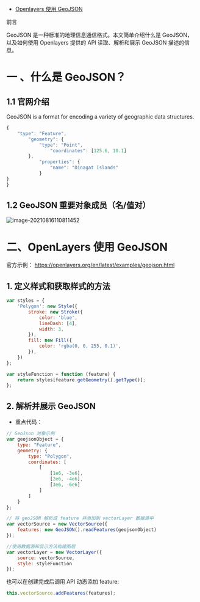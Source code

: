- [Openlayers 使用 GeoJSON](https://blog.csdn.net/weixin_39340061/article/details/108193732)



前言

GeoJSON 是一种标准的地理信息通信格式。本文简单介绍什么是 GeoJSON， 以及如何使用 Openlayers 提供的 API 读取、解析和展示 GeoJSON 描述的信息。

# 一 、什么是 GeoJSON？

## 1.1 官网介绍

GeoJSON is a format for encoding a variety of geographic data structures.

```js
{
    "type": "Feature",
        "geometry": {
            "type": "Point",
                "coordinates": [125.6, 10.1]
        },
            "properties": {
                "name": "Dinagat Islands"
            }
}
}
```

## 1.2 GeoJSON 重要对象成员（名/值对）

![image-20210816110811452](https://gitee.com/er-huomeng/l-img/raw/master/img/image-20210816110811452.png)

# 二、OpenLayers 使用 GeoJSON

官方示例： https://openlayers.org/en/latest/examples/geojson.html

## 1. 定义样式和获取样式的方法

```js
var styles = {
    'Polygon': new Style({
        stroke: new Stroke({
            color: 'blue',
            lineDash: [4],
            width: 3,
        }),
        fill: new Fill({
            color: 'rgba(0, 0, 255, 0.1)',
        }),
    })
};

var styleFunction = function (feature) {
    return styles[feature.getGeometry().getType()];
};
```

## 2. 解析并展示 GeoJSON

- 重点代码：

```js
// GeoJson 对象示例
var geojsonObject = {
    type: "Feature",
    geometry: {
        type: "Polygon",
        coordinates: [
            [
                [1e6, -3e6],
                [2e6, -4e6],
                [3e6, -6e6]
            ]
        ]
    }
};

// 将 geoJSON 解析成 feature 并添加到 vectorLayer 数据源中	
var vectorSource = new VectorSource({
    features: new GeoJSON().readFeatures(geojsonObject)
});

//使用数据源和显示方法构建图层
var vectorLayer = new VectorLayer({
    source: vectorSource,
    style: styleFunction
});
```

也可以在创建完成后调用 API 动态添加 feature:

```js
this.vectorSource.addFeatures(features);
```

